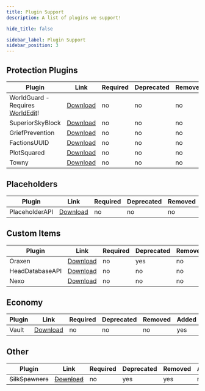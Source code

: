 ```yaml
---
title: Plugin Support
description: A list of plugins we support!

hide_title: false

sidebar_label: Plugin Support
sidebar_position: 3
---
```

## Protection Plugins
| Plugin                                                              | Link                                                                 | Required | Deprecated | Removed | Added | Planned |
|---------------------------------------------------------------------|----------------------------------------------------------------------|----------|------------|---------|-------|---------|
| WorldGuard - Requires [WorldEdit](https://enginehub.org/worldedit)! | [Download](https://enginehub.org/worldguard)                         | no       | no         | no      | yes   | N/A     |
| SuperiorSkyBlock                                                    | [Download](https://bg-software.com/superiorskyblock/)                | no       | no         | no      | yes   | N/A     |
| GriefPrevention                                                     | [Download](https://www.spigotmc.org/resources/griefprevention.1884/) | no       | no         | no      | yes   | N/A     |
| FactionsUUID                                                        | [Download](https://www.spigotmc.org/resources/factionsuuid.1035/)    | no       | no         | no      | yes   | N/A     |
| PlotSquared                                                         | [Download](https://github.com/IntellectualSites/PlotSquared/)        | no       | no         | no      | yes   | N/A     |
| Towny                                                               | [Download](https://github.com/TownyAdvanced/Towny)                   | no       | no         | no      | yes   | N/A     |

## Placeholders
| Plugin         | Link                                                          | Required | Deprecated | Removed | Added | Planned |
|----------------|---------------------------------------------------------------|----------|------------|---------|-------|---------|
| PlaceholderAPI | [Download](https://hangar.papermc.io/HelpChat/PlaceholderAPI) | no       | no         | no      | yes   | N/A     |

## Custom Items
| Plugin          | Link                                                                                                                                                  | Required | Deprecated | Removed | Added | Planned |
|-----------------|-------------------------------------------------------------------------------------------------------------------------------------------------------|----------|------------|---------|-------|---------|
| Oraxen          | [Download](https://www.spigotmc.org/resources/%E2%98%84%EF%B8%8F-oraxen-custom-items-blocks-emotes-furniture-resourcepack-and-gui-1-18-1-20-4.72448/) | no       | yes        | no      | yes   | N/A     |
| HeadDatabaseAPI | [Download](https://www.spigotmc.org/resources/head-database.14280/)                                                                                   | no       | no         | no      | yes   | N/A     |
| Nexo            | [Download](https://polymart.org/resource/nexo.6901)                                                                                                   | no       | no         | no      | no    | yes     |

## Economy
| Plugin           | Link                                                         | Required | Deprecated | Removed | Added | Planned |
|------------------|--------------------------------------------------------------|----------|------------|---------|-------|---------|
| Vault            | [Download](https://www.spigotmc.org/resources/vault.34315/)  | no       | no         | no      | yes   | N/A     |

## Other
| Plugin           | Link                                                         | Required | Deprecated | Removed | Added | Planned |
|------------------|--------------------------------------------------------------|----------|------------|---------|-------|---------|
| ~~SilkSpawners~~ | ~~[Download](https://dev.bukkit.org/projects/silkspawners)~~ | no       | yes        | yes     | no    | N/A     |